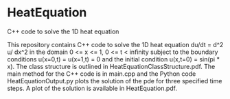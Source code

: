 # HeatEquation
C++ code to solve the 1D heat equation

This repository contains C++ code to solve the 1D heat equation du/dt = d^2 u/ dx^2  in the domain 0 <= x <= 1, 0 <= t < infinity subject to the boundary conditions u(x=0,t) = u(x=1,t) = 0 and the initial condition u(x,t=0) = sin(pi * x).  The class structure is outlined in HeatEquationClassStructure.pdf.  The main method for the C++ code is in main.cpp and the Python code HeatEquationOutput.py plots the solution of the pde for three specified time steps.  A plot of the solution is available in HeatEquation.pdf.
